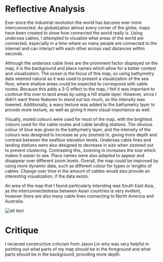 # Reflective Analysis
Ever since the industrial revolution the world has become ever more interconnected. As globalization almost every corner of the globe, maps have been created to show how connected the world really is. Using undersea cables, I attempted to visualize what areas of the world are connected, especially in a time where so many people are connected to the internet and can interact with each other across vast distances within seconds. 

Although the undersea cable lines are the prominent factor displayed on the map, it is the background and place names which allow for a better context and visualization. The ocean is the focus of this map, so using bathymetry data seemed natural as it was used to present a visualization of the sea floor, where shallow areas could be expected to correspond with cable routes. Because this adds a 3-D effect to the map, I felt it was important to continue this over to land areas by using a hill shade layer. However, since I didn’t want these features to stand out too much, so the intensity was lowered. Additionally, a wavy texture was added to the bathymetry layer to provide more texture, as well as giving it more visual importance as well. 

Visually, muted colours were used for most of the map, with the brightest colours used for the cable routes and cable landing stations. The obvious colour of blue was given to the bathymetry layer, and the intensity of the colours was designed to increase as you zoomed in, giving more depth and contrast between the seafloor elevation levels. Undersea cable lines and landing stations were also designed to decrease in size when zoomed out to prevent clustering. Contrasting this, zooming in increases the size which makes it easier to see. Place names were also adapted to appear and disappear over different zoom levels. Overall, the map could be improved by using more dynamic data, such as different colour for types or lengths of cables. Change over time in the amount of cables would also provide an interesting visualization, if the data exists. 

An area of the map that I found particularly intersting was South East Asia, as the interconnectedness between Asian countries is very evident, however there are also many cable lines connecting to North America and Australia. 

![alt text](https://raw.githubusercontent.com/UBC-GEOB472-Spring2019/dminney-web/master/Lab%201%20-%20Web%20Mapping/Area-of-interest.png)

# Critique
I recieved constructive criticism from Jason Lin who was very helpful in pointing out what parts of my map should be in the foreground and what parts should be in the background, providing more depth. 

